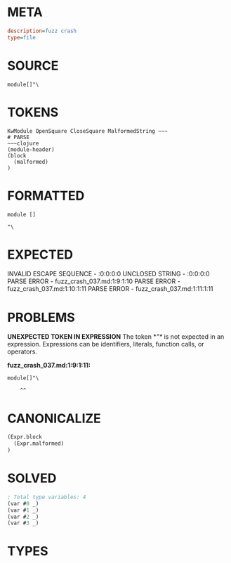 # META
~~~ini
description=fuzz crash
type=file
~~~
# SOURCE
~~~roc
module[]"\
~~~
# TOKENS
~~~text
KwModule OpenSquare CloseSquare MalformedString ~~~
# PARSE
~~~clojure
(module-header)
(block
  (malformed)
)
~~~
# FORMATTED
~~~roc
module []

"\
~~~
# EXPECTED
INVALID ESCAPE SEQUENCE - :0:0:0:0
UNCLOSED STRING - :0:0:0:0
PARSE ERROR - fuzz_crash_037.md:1:9:1:10
PARSE ERROR - fuzz_crash_037.md:1:10:1:11
PARSE ERROR - fuzz_crash_037.md:1:11:1:11
# PROBLEMS
**UNEXPECTED TOKEN IN EXPRESSION**
The token **"\** is not expected in an expression.
Expressions can be identifiers, literals, function calls, or operators.

**fuzz_crash_037.md:1:9:1:11:**
```roc
module[]"\
```
        ^^


# CANONICALIZE
~~~clojure
(Expr.block
  (Expr.malformed)
)
~~~
# SOLVED
~~~clojure
; Total type variables: 4
(var #0 _)
(var #1 _)
(var #2 _)
(var #3 _)
~~~
# TYPES
~~~roc
~~~
